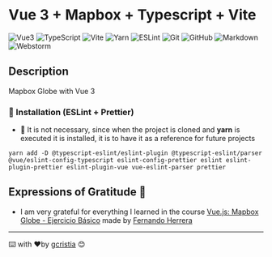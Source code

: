 # Vue 3 + Mapbox + Typescript + Vite
![Vue3](https://img.shields.io/badge/Vue.js-35495E?style=for-the-badge&logo=vuedotjs&logoColor=4FC08D)
![TypeScript](https://img.shields.io/badge/typescript-%23007ACC.svg?style=for-the-badge&logo=typescript&logoColor=white)
![Vite](https://img.shields.io/badge/Vite-B73BFE?style=for-the-badge&logo=vite&logoColor=FFD62E)
![Yarn](https://img.shields.io/badge/Yarn-2C8EBB?style=for-the-badge&logo=yarn&logoColor=white)
![ESLint](https://img.shields.io/badge/ESLint-4B3263?style=for-the-badge&logo=eslint&logoColor=white)
![Git](https://img.shields.io/badge/git-%23F05033.svg?style=for-the-badge&logo=git&logoColor=white)
![GitHub](https://img.shields.io/badge/github-%23121011.svg?style=for-the-badge&logo=github&logoColor=white)
![Markdown](https://img.shields.io/badge/Markdown-000000?style=for-the-badge&logo=markdown&logoColor=white)
![Webstorm](https://img.shields.io/badge/WebStorm-000000?style=for-the-badge&logo=WebStorm&logoColor=white)

## Description
Mapbox Globe with Vue 3

### 🔧 Installation (ESLint + Prettier)

* 🚨 It is not necessary, since when the project is cloned and **yarn** is executed it is installed, it is to have it as 
  a reference for future projects

``` 
yarn add -D @typescript-eslint/eslint-plugin @typescript-eslint/parser @vue/eslint-config-typescript eslint-config-prettier eslint eslint-plugin-prettier eslint-plugin-vue vue-eslint-parser prettier
```

## Expressions of Gratitude 🎁
* I am very grateful for everything I learned in the course [Vue.js: Mapbox Globe - Ejercicio Básico](https://www.youtube.com/watch?v=77N5PAS5cXE) made by [Fernando Herrera](https://fernando-herrera.com)
---
⌨️ with ❤️by [gcristia](https://github.com/gcristia) 😊
